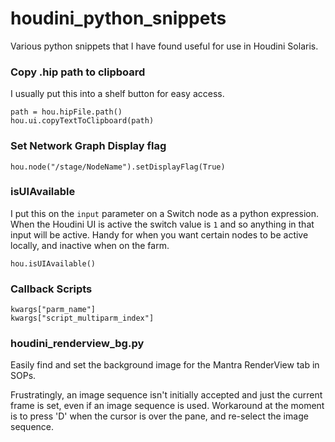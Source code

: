 # houdini_python_snippets
Various python snippets that I have found useful for use in Houdini Solaris.

### Copy .hip path to clipboard
I usually put this into a shelf button for easy access.
```
path = hou.hipFile.path()
hou.ui.copyTextToClipboard(path)
```

### Set Network Graph Display flag
```
hou.node("/stage/NodeName").setDisplayFlag(True)
```

### isUIAvailable
I put this on the `input` parameter on a Switch node as a python expression. When the Houdini UI is active the switch value is `1` and so anything in that input will be active. Handy for when you want certain nodes to be active locally, and inactive when on the farm.
```
hou.isUIAvailable()
```

### Callback Scripts
```
kwargs["parm_name"]
kwargs["script_multiparm_index"]
```

### houdini_renderview_bg.py
Easily find and set the background image for the Mantra RenderView tab in SOPs.

Frustratingly, an image sequence isn't initially accepted and just the current frame is set, even if an image sequence is used. Workaround at the moment is to press 'D' when the cursor is over the pane, and re-select the image sequence.
